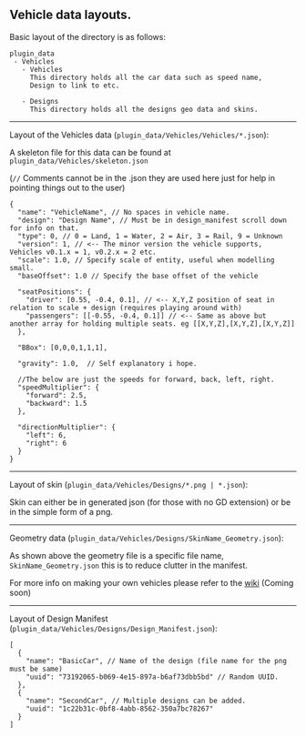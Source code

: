 Vehicle data layouts.
--
Basic layout of the directory is as follows:

```
plugin_data
 - Vehicles
   - Vehicles
     This directory holds all the car data such as speed name,
     Design to link to etc.

   - Designs
     This directory holds all the designs geo data and skins.
```

---

Layout of the Vehicles data (`plugin_data/Vehicles/Vehicles/*.json`):

A skeleton file for this data can be found at `plugin_data/Vehicles/skeleton.json`

(`//` Comments cannot be in the .json they are used here just for help in pointing things out to the user)

```
{
  "name": "VehicleName", // No spaces in vehicle name.
  "design": "Design Name", // Must be in design_manifest scroll down for info on that.
  "type": 0, // 0 = Land, 1 = Water, 2 = Air, 3 = Rail, 9 = Unknown
  "version": 1, // <-- The minor version the vehicle supports, Vehicles v0.1.x = 1, v0.2.x = 2 etc.
  "scale": 1.0, // Specify scale of entity, useful when modelling small.
  "baseOffset": 1.0 // Specify the base offset of the vehicle

  "seatPositions": {
    "driver": [0.55, -0.4, 0.1], // <-- X,Y,Z position of seat in relation to scale + design (requires playing around with)
    "passengers": [[-0.55, -0.4, 0.1]] // <-- Same as above but another array for holding multiple seats. eg [[X,Y,Z],[X,Y,Z],[X,Y,Z]]
  },

  "BBox": [0,0,0,1,1,1],

  "gravity": 1.0,  // Self explanatory i hope.

  //The below are just the speeds for forward, back, left, right.
  "speedMultiplier": {
    "forward": 2.5,
    "backward": 1.5
  },

  "directionMultiplier": {
    "left": 6,
    "right": 6
  }
}
```

---

Layout of skin (`plugin_data/Vehicles/Designs/*.png | *.json`):

Skin can either be in generated json (for those with no GD extension)
or be in the simple form of a png.

---

Geometry data (`plugin_data/Vehicles/Designs/SkinName_Geometry.json`):

As shown above the geometry file is a specific file name, `SkinName_Geometry.json` this is to reduce clutter in the manifest.

For more info on making your own vehicles please refer to the [wiki](https://github.com/JaxkDev/Vehicles/Wiki) (Coming soon)

---

Layout of Design Manifest (`plugin_data/Vehicles/Designs/Design_Manifest.json`):

```
[
  {
    "name": "BasicCar", // Name of the design (file name for the png must be same)
    "uuid": "73192065-b069-4e15-897a-b6af73dbb5bd" // Random UUID.
  },
  {
    "name": "SecondCar", // Multiple designs can be added.
    "uuid": "1c22b31c-0bf8-4abb-8562-350a7bc78267"
  }
]
```